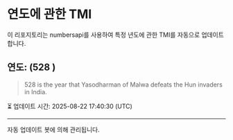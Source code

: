 
# 연도에 관한 TMI

이 리포지토리는 numbersapi를 사용하여 특정 년도에 관한 TMI를 자동으로 업데이트합니다.

## 연도: (528 )
> 528 is the year that Yasodharman of Malwa defeats the Hun invaders in India.

⏳ 업데이트 시간: 2025-08-22 17:40:30 (UTC)

---
자동 업데이트 봇에 의해 관리됩니다.
